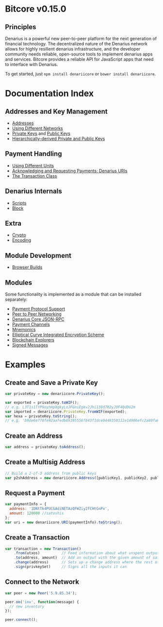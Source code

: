 # Bitcore v0.15.0

## Principles

Denarius is a powerful new peer-to-peer platform for the next generation of financial technology. The decentralized nature of the Denarius network allows for highly resilient denarius infrastructure, and the developer community needs reliable, open-source tools to implement denarius apps and services. Bitcore provides a reliable API for JavaScript apps that need to interface with Denarius.

To get started, just `npm install denariicore` or `bower install denariicore`.

# Documentation Index

## Addresses and Key Management

* [Addresses](address.md)
* [Using Different Networks](networks.md)
* [Private Keys](privatekey.md) and [Public Keys](publickey.md)
* [Hierarchically-derived Private and Public Keys](hierarchical.md)

## Payment Handling
* [Using Different Units](unit.md)
* [Acknowledging and Requesting Payments: Denarius URIs](uri.md)
* [The Transaction Class](transaction.md)

## Denarius Internals
* [Scripts](script.md)
* [Block](block.md)

## Extra
* [Crypto](crypto.md)
* [Encoding](encoding.md)

## Module Development
* [Browser Builds](browser.md)

## Modules

Some functionality is implemented as a module that can be installed separately:

* [Payment Protocol Support](https://github.com/bitpay/denariicore-payment-protocol)
* [Peer to Peer Networking](https://github.com/bitpay/denariicore-p2p)
* [Denarius Core JSON-RPC](https://github.com/bitpay/denariusd-rpc)
* [Payment Channels](https://github.com/bitpay/denariicore-channel)
* [Mnemonics](https://github.com/bitpay/denariicore-mnemonic)
* [Elliptical Curve Integrated Encryption Scheme](https://github.com/bitpay/denariicore-ecies)
* [Blockchain Explorers](https://github.com/bitpay/denariicore-explorers)
* [Signed Messages](https://github.com/bitpay/denariicore-message)

# Examples

## Create and Save a Private Key

```javascript
var privateKey = new denariicore.PrivateKey();

var exported = privateKey.toWIF();
// e.g. L3T1s1TYP9oyhHpXgkyLoJFGniEgkv2Jhi138d7R2yJ9F4QdDU2m
var imported = denariicore.PrivateKey.fromWIF(exported);
var hexa = privateKey.toString();
// e.g. 'b9de6e778fe92aa7edb69395556f843f1dce0448350112e14906efc2a80fa61a'
```

## Create an Address

```javascript
var address = privateKey.toAddress();
```

## Create a Multisig Address

```javascript
// Build a 2-of-3 address from public keys
var p2shAddress = new denariicore.Address([publicKey1, publicKey2, publicKey3], 2);
```

## Request a Payment

```javascript
var paymentInfo = {
  address: '1DNtTk4PUCGAdiNETAzQFWZiy2fCHtGnPx',
  amount: 120000 //satoshis
};
var uri = new denariicore.URI(paymentInfo).toString();
```

## Create a Transaction

```javascript
var transaction = new Transaction()
    .from(utxos)          // Feed information about what unspent outputs one can use
    .to(address, amount)  // Add an output with the given amount of satoshis
    .change(address)      // Sets up a change address where the rest of the funds will go
    .sign(privkeySet)     // Signs all the inputs it can
```

## Connect to the Network

```javascript
var peer = new Peer('5.9.85.34');

peer.on('inv', function(message) {
  // new inventory
});

peer.connect();
```
